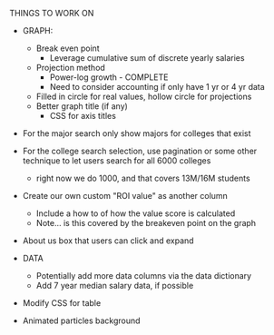 THINGS TO WORK ON
- GRAPH:
    - Break even point
        - Leverage cumulative sum of discrete yearly salaries
    - Projection method
        - Power-log growth - COMPLETE
        - Need to consider accounting if only have 1 yr or 4 yr data 
    - Filled in circle for real values, hollow circle for projections
    - Better graph title (if any)
        - CSS for axis  titles

- For the major search only show majors for colleges that exist

- For the college search selection, use pagination or some other
technique to let users search for all 6000 colleges
    - right now we do 1000, and that covers 13M/16M students

- Create our own custom "ROI value" as another column
    - Include a how to of how the value score is calculated
    - Note... is this covered by the breakeven point on the graph

- About us box that users can click and expand

- DATA
    - Potentially add more data columns via the data dictionary
    - Add 7 year median salary data, if possible

- Modify CSS for table

- Animated particles background

